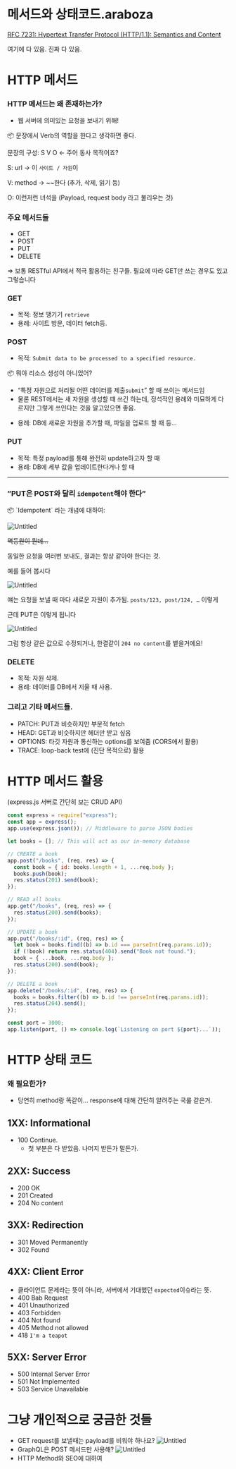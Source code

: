 # 메서드와 상태코드.araboza

[RFC 7231: Hypertext Transfer Protocol (HTTP/1.1): Semantics and Content](https://www.rfc-editor.org/rfc/rfc7231)

여기에 다 있음. 진짜 다 있음.

# HTTP 메서드

### HTTP 메서드는 왜 존재하는가?

- 웹 서버에 의미있는 요청을 보내기 위해!

<aside>
📦 문장에서 Verb의 역할을 한다고 생각하면 좋다.

문장의 구성: S V O ← 주어 동사 목적어죠?

S: url → 이 `사이트 / 자원`이

V: method → ~~한다 (추가, 삭제, 읽기 등)

O: 이런저런 녀석을 (Payload, request body 라고 불리우는 것)

</aside>

### 주요 메서드들

- GET
- POST
- PUT
- DELETE

⇒ 보통 RESTful API에서 적극 활용하는 친구들. 필요에 따라 GET만 쓰는 경우도 있고 그렇습니다

### GET

- 목적: 정보 땡기기 `retrieve`
- 용례: 사이트 방문, 데이터 fetch등.

### POST

- 목적: `Submit data to be processed to a specified resource.`

<aside>
📦 뭐야 리소스 생성이 아니었어?

- “특정 자원으로 처리될 어떤 데이터를 제출`submit`” 할 때 쓰이는 메서드임
- 물론 REST에서는 새 자원을 생성할 때 쓰긴 하는데, 정석적인 용례와 미묘하게 다르지만 그렇게 쓰인다는 것을 알고있으면 좋음.
</aside>

- 용례: DB에 새로운 자원을 추가할 때, 파일을 업로드 할 때 등…

### PUT

- 목적: 특정 payload를 통해 완전히 update하고자 할 때
- 용례: DB에 세부 값을 업데이트한다거나 할 때

---

### ”PUT은 POST와 달리 `idempotent`해야 한다”

<aside>
📦 `Idempotent` 라는 개념에 대하여:

![Untitled](https://prod-files-secure.s3.us-west-2.amazonaws.com/b475d9fd-c24a-48d3-bdef-2c2e76595ace/c75b9cf6-2f32-4573-ac62-dc6dde65ea2f/Untitled.png)

~~멱등원이 뭔데…~~

동일한 요청을 여러번 보내도, 결과는 항상 같아야 한다는 것.

예를 들어 봅시다

![Untitled](https://prod-files-secure.s3.us-west-2.amazonaws.com/b475d9fd-c24a-48d3-bdef-2c2e76595ace/cb756533-e560-4848-ae3b-fe95e80645a2/Untitled.png)

얘는 요청을 보낼 때 마다 새로운 자원이 추가됨. `posts/123, post/124, …` 이렇게

근데 PUT은 이렇게 됩니다

![Untitled](https://prod-files-secure.s3.us-west-2.amazonaws.com/b475d9fd-c24a-48d3-bdef-2c2e76595ace/b19631b6-27cb-4c7e-8a32-94e7ddb87a03/Untitled.png)

그럼 항상 같은 값으로 수정되거나, 한결같이 `204 no content`를 뱉을거에요!

</aside>

### DELETE

- 목적: 자원 삭제.
- 용례: 데이터를 DB에서 지울 때 사용.

### 그리고 기타 메서드들.

- PATCH: PUT과 비슷하지만 부분적 fetch
- HEAD: GET과 비슷하지만 헤더만 받고 싶음
- OPTIONS: 타깃 자원과 통신하는 options를 보여줌 (CORS에서 활용)
- TRACE: loop-back test에 (진단 목적으로) 활용

# HTTP 메서드 활용

(express.js 서버로 간단히 보는 CRUD API)

```jsx
const express = require("express");
const app = express();
app.use(express.json()); // Middleware to parse JSON bodies

let books = []; // This will act as our in-memory database

// CREATE a book
app.post("/books", (req, res) => {
  const book = { id: books.length + 1, ...req.body };
  books.push(book);
  res.status(201).send(book);
});

// READ all books
app.get("/books", (req, res) => {
  res.status(200).send(books);
});

// UPDATE a book
app.put("/books/:id", (req, res) => {
  let book = books.find((b) => b.id === parseInt(req.params.id));
  if (!book) return res.status(404).send("Book not found.");
  book = { ...book, ...req.body };
  res.status(200).send(book);
});

// DELETE a book
app.delete("/books/:id", (req, res) => {
  books = books.filter((b) => b.id !== parseInt(req.params.id));
  res.status(204).send();
});

const port = 3000;
app.listen(port, () => console.log(`Listening on port ${port}...`));
```

# HTTP 상태 코드

### 왜 필요한가?

- 당연히 method랑 똑같이… response에 대해 간단히 알려주는 국룰 같은거.

## 1XX: **Informational**

- 100 Continue.
  - 첫 부분은 다 받았음. 나머지 받든가 말든가.

## 2XX: **Success**

- 200 OK
- 201 Created
- 204 No content

## 3XX: **Redirection**

- 301 Moved Permanently
- 302 Found

## 4XX: **Client Error**

- 클라이언트 문제라는 뜻이 아니라, 서버에서 기대했던 `expected`이슈라는 뜻.
- 400 Bab Request
- 401 Unauthorized
- 403 Forbidden
- 404 Not found
- 405 Method not allowed
- 418 `I'm a teapot`
  [](https://www.google.com/teapot)

## 5XX: Server Error

- 500 Internal Server Error
- 501 Not Implemented
- 503 Service Unavailable

# 그냥 개인적으로 궁금한 것들

- GET request를 보낼때는 payload를 비워야 하나요?
  ![Untitled](https://prod-files-secure.s3.us-west-2.amazonaws.com/b475d9fd-c24a-48d3-bdef-2c2e76595ace/5ba68b5b-52d0-468e-8e7f-8ef3ed6ad522/Untitled.png)
- GraphQL은 POST 메서드만 사용해?
  ![Untitled](https://prod-files-secure.s3.us-west-2.amazonaws.com/b475d9fd-c24a-48d3-bdef-2c2e76595ace/ea766943-1b6b-4a35-b653-39897026faeb/Untitled.png)
- HTTP Method와 SEO에 대하여
